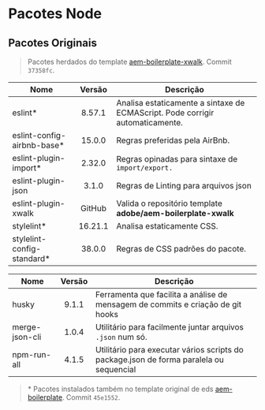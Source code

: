 # Pacotes Node

## Pacotes Originais

> Pacotes herdados do template [aem-boilerplate-xwalk](https://github.com/adobe-rnd/aem-boilerplate-xwalk). Commit `37358fc`.

| Nome                       | Versão  | Descrição                                                                     |
| -------------------------- | :-----: | ----------------------------------------------------------------------------- |
| eslint*                    | 8.57.1  | Analisa estaticamente a sintaxe de ECMAScript. Pode corrigir automaticamente. |
| eslint-config-airbnb-base* | 15.0.0  | Regras preferidas pela AirBnb.                                                |
| eslint-plugin-import*      | 2.32.0  | Regras opinadas para sintaxe de `import/export.`                              |
| eslint-plugin-json         |  3.1.0  | Regras de Linting para arquivos json                                          |
| eslint-plugin-xwalk        | GitHub  | Valida o repositório template **adobe/aem-boilerplate-xwalk**                 |
| stylelint*                 | 16.21.1 | Analisa estaticamente CSS.                                                    |
| stylelint-config-standard* | 38.0.0  | Regras de CSS padrões do pacote.                                              |

| Nome           | Versão | Descrição                                                                               |
| -------------- | :----: | --------------------------------------------------------------------------------------- |
| husky          | 9.1.1  | Ferramenta que facilita a análise de mensagem de commits e criação de git hooks         |
| merge-json-cli | 1.0.4  | Utilitário para facilmente juntar arquivos `.json` num só.                              |
| npm-run-all    | 4.1.5  | Utilitário para executar vários scripts do package.json de forma paralela ou sequencial |

> \* Pacotes instalados também no template original de eds [aem-boilerplate](https://github.com/adobe/aem-boilerplate). Commit `45e1552`.